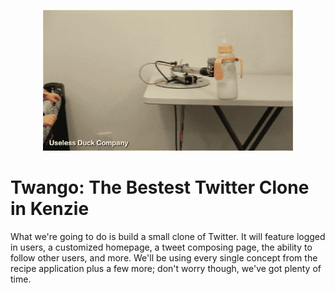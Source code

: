<p align="center">
 <img src=logo.gif/>
</p>

# Twango: The Bestest Twitter Clone in Kenzie

What we're going to do is build a small clone of Twitter. It will feature logged in users, a customized homepage, a tweet composing page, the ability to follow other users, and more. We'll be using every single concept from the recipe application plus a few more; don't worry though, we've got plenty of time.